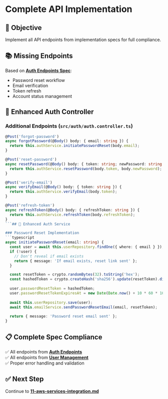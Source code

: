 # Complete API Implementation

## 🎯 Objective

Implement all API endpoints from implementation specs for full compliance.

## 📚 Missing Endpoints

Based on **[Auth Endpoints Spec](../../implementation-specs/user-service/04-api-endpoints/01-auth-endpoints.md)**:
- Password reset workflow
- Email verification
- Token refresh  
- Account status management

## 🔧 Enhanced Auth Controller

### Additional Endpoints (`src/auth/auth.controller.ts`)
```typescript
@Post('forgot-password')
async forgotPassword(@Body() body: { email: string }) {
  return this.authService.initiatePasswordReset(body.email);
}

@Post('reset-password')
async resetPassword(@Body() body: { token: string; newPassword: string }) {
  return this.authService.resetPassword(body.token, body.newPassword);
}

@Post('verify-email')
async verifyEmail(@Body() body: { token: string }) {
  return this.authService.verifyEmail(body.token);
}

@Post('refresh-token')
async refreshToken(@Body() body: { refreshToken: string }) {
  return this.authService.refreshToken(body.refreshToken);
}
```## 🔧 Enhanced Auth Service

### Password Reset Implementation
```typescript
async initiatePasswordReset(email: string) {
  const user = await this.userRepository.findOne({ where: { email } });
  if (!user) {
    // Don't reveal if email exists
    return { message: 'If email exists, reset link sent' };
  }

  const resetToken = crypto.randomBytes(32).toString('hex');
  const hashedToken = crypto.createHash('sha256').update(resetToken).digest('hex');
  
  user.passwordResetToken = hashedToken;
  user.passwordResetTokenExpiresAt = new Date(Date.now() + 10 * 60 * 1000); // 10 minutes
  
  await this.userRepository.save(user);
  await this.emailService.sendPasswordResetEmail(email, resetToken);
  
  return { message: 'Password reset email sent' };
}
```

## 📋 Complete Spec Compliance

✅ All endpoints from **[Auth Endpoints](../../implementation-specs/user-service/04-api-endpoints/01-auth-endpoints.md)**  
✅ All endpoints from **[User Management](../../implementation-specs/user-service/04-api-endpoints/02-user-account-management-endpoints.md)**  
✅ Proper error handling and validation

## ✅ Next Step

Continue to **[11-aws-services-integration.md](./11-aws-services-integration.md)**